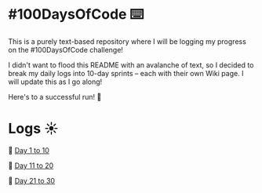 # #100DaysOfCode ⌨️
This is a purely text-based repository where I will be logging my progress on the #100DaysOfCode challenge!

I didn't want to flood this README with an avalanche of text, so I decided to break my daily logs into 10-day sprints – each with their own Wiki page. I will update this as I go along!

Here's to a successful run! 🤘

# Logs ☀️
🌅 [Day 1 to 10](https://github.com/galacemiguel/100DaysOfCode/wiki/Day-1%E2%80%9310)

🤼‍ [Day 11 to 20](https://github.com/galacemiguel/100DaysOfCode/wiki/Day-11-to-Day-20)

🐎 [Day 21 to 30](https://github.com/galacemiguel/100DaysOfCode/wiki/Day-21-to-Day-30)
